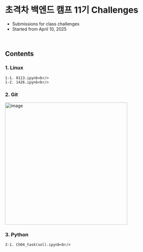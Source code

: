 # 초격차 백엔드 캠프 11기 Challenges
- Submissions for class challenges
- Started from April 10, 2025
<br/>

## Contents<br/>
  ### 1. Linux<br/>
    1-1. 0113.ipynb<br/>
    1-2. 1426.ipynb<br/>
  ### 2. Git<br/>
  <img width="400" alt="image" src="https://github.com/user-attachments/assets/3b1a309b-dc22-41cb-be02-3e61964602ad" /><br/>
  ### 3. Python<br/>
    3-1. Ch04_task(sol).ipynb<br/>
    
